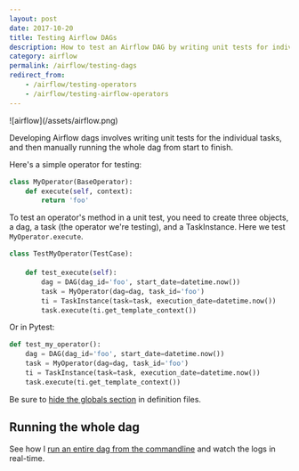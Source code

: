 ```yaml
---
layout: post
date: 2017-10-20
title: Testing Airflow DAGs
description: How to test an Airflow DAG by writing unit tests for individual operators.
category: airflow
permalink: /airflow/testing-dags
redirect_from:
    - /airflow/testing-operators
    - /airflow/testing-airflow-operators
---
```

<div class="wide-logos" markdown="1">
![airflow](/assets/airflow.png)
</div>

Developing Airflow dags involves writing unit tests for the individual tasks,
and then manually running the whole dag from start to finish.

Here's a simple operator for testing:

```python
class MyOperator(BaseOperator):
    def execute(self, context):
        return 'foo'
```

To test an operator's method in a unit test, you need to create three objects,
a dag, a task (the operator we're testing), and a TaskInstance. Here we test
`MyOperator.execute`.

```python
class TestMyOperator(TestCase):

    def test_execute(self):
        dag = DAG(dag_id='foo', start_date=datetime.now())
        task = MyOperator(dag=dag, task_id='foo')
        ti = TaskInstance(task=task, execution_date=datetime.now())
        task.execute(ti.get_template_context())
```

Or in Pytest:

```python
def test_my_operator():
    dag = DAG(dag_id='foo', start_date=datetime.now())
    task = MyOperator(dag=dag, task_id='foo')
    ti = TaskInstance(task=task, execution_date=datetime.now())
    task.execute(ti.get_template_context())
```

Be sure to [hide the globals
section](/airflow/hide-globals-in-dag-definition-file) in definition files.

## Running the whole dag

See how I [run an entire dag from the
commandline](/airflow/run-dag-and-watch-logs) and watch the logs in real-time.
